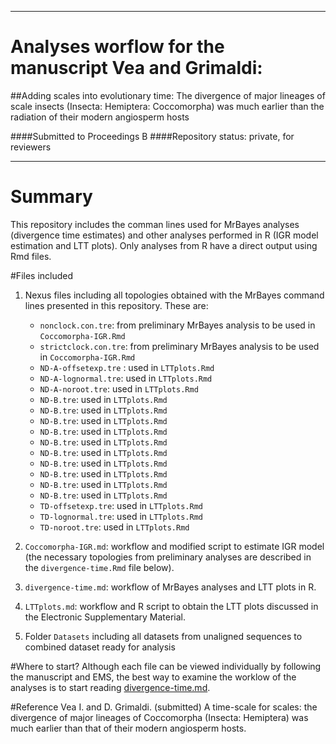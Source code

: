 ------------------------------
# Analyses worflow for the manuscript Vea and Grimaldi: 
##Adding scales into evolutionary time:  The divergence of major lineages of scale insects (Insecta: Hemiptera: Coccomorpha) was much earlier than the radiation of their modern angiosperm hosts

####Submitted to Proceedings B
####Repository status: private, for reviewers

-----------------------------



# Summary
This repository includes the comman lines used for MrBayes analyses (divergence time estimates) and other analyses performed in R (IGR model estimation and LTT plots). Only analyses from R have a direct output using Rmd files.


#Files included
1. Nexus files including all topologies obtained with the MrBayes command lines presented in this repository. These are:
	- `nonclock.con.tre`: from preliminary MrBayes analysis to be used in `Coccomorpha-IGR.Rmd`
	- `strictclock.con.tre`: from preliminary MrBayes analysis to be used in `Coccomorpha-IGR.Rmd`
	- `ND-A-offsetexp.tre` : used in `LTTplots.Rmd`
	- `ND-A-lognormal.tre`: used in `LTTplots.Rmd`
	- `ND-A-noroot.tre`: used in `LTTplots.Rmd`
	- `ND-B.tre`: used in `LTTplots.Rmd`
	- `ND-B.tre`: used in `LTTplots.Rmd`
	- `ND-B.tre`: used in `LTTplots.Rmd`
	- `ND-B.tre`: used in `LTTplots.Rmd`
	- `ND-B.tre`: used in `LTTplots.Rmd`
	- `ND-B.tre`: used in `LTTplots.Rmd`
	- `ND-B.tre`: used in `LTTplots.Rmd`
	- `ND-B.tre`: used in `LTTplots.Rmd`
	- `ND-B.tre`: used in `LTTplots.Rmd`
	- `ND-B.tre`: used in `LTTplots.Rmd`
	- `TD-offsetexp.tre`: used in `LTTplots.Rmd`
	- `TD-lognormal.tre`: used in `LTTplots.Rmd`
	- `TD-noroot.tre`: used in `LTTplots.Rmd`


2. `Coccomorpha-IGR.md`: workflow and modified script to estimate IGR model (the necessary topologies from preliminary analyses are described in the `divergence-time.Rmd` file below).

3. `divergence-time.md`: workflow of MrBayes analyses and LTT plots in R.

4. `LTTplots.md`: workflow and R script to obtain the LTT plots discussed in the Electronic Supplementary Material. 

5. Folder `Datasets` including all datasets from unaligned sequences to combined dataset ready for analysis


#Where to start?
Although each file can be viewed individually by following the manuscript and EMS, the best way to examine the worklow of the analyses is to start reading [divergence-time.md](https://github.com/zourloubidou/Coccomorpha-divergence-time/blob/master/divergence-time.md).

#Reference
Vea I. and D. Grimaldi. (submitted) A time-scale for scales: the divergence of major lineages of Coccomorpha (Insecta: Hemiptera) was much earlier than that of their modern angiosperm hosts.